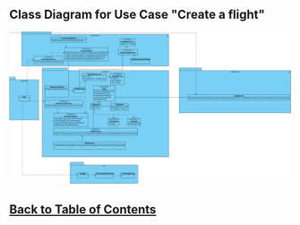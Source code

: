 ##  Class Diagram for Use Case "Create a flight"

![Class Diagram](CreateAFlight.svg)

## [Back to Table of Contents](../TableOfContents.md)